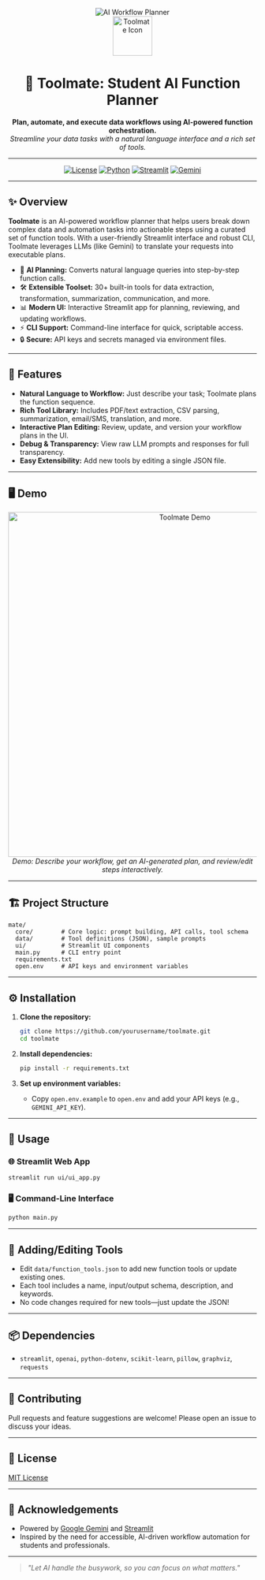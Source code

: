 <p align="center">
  <img src="https://img.shields.io/badge/AI-Workflow%20Planner-blueviolet?style=for-the-badge&logo=python" alt="AI Workflow Planner"/>
  <br/>
  <img src="https://img.icons8.com/fluency/96/robot-2.png" width="80" alt="Toolmate Icon"/>
  <h1 align="center">🤖 Toolmate: Student AI Function Planner</h1>
  <p align="center">
    <b>Plan, automate, and execute data workflows using AI-powered function orchestration.</b><br/>
    <i>Streamline your data tasks with a natural language interface and a rich set of tools.</i>
  </p>
</p>

---

<p align="center">
  <a href="#"><img src="https://img.shields.io/badge/License-MIT-green.svg?style=flat-square" alt="License"></a>
  <a href="#"><img src="https://img.shields.io/badge/Python-3.8%2B-blue.svg?style=flat-square&logo=python" alt="Python"></a>
  <a href="#"><img src="https://img.shields.io/badge/Streamlit-UI-orange.svg?style=flat-square&logo=streamlit" alt="Streamlit"></a>
  <a href="#"><img src="https://img.shields.io/badge/Powered%20by-Gemini-2.0-blueviolet?style=flat-square" alt="Gemini"></a>
</p>

---

## ✨ Overview

**Toolmate** is an AI-powered workflow planner that helps users break down complex data and automation tasks into actionable steps using a curated set of function tools. With a user-friendly Streamlit interface and robust CLI, Toolmate leverages LLMs (like Gemini) to translate your requests into executable plans.

- 🧠 **AI Planning:** Converts natural language queries into step-by-step function calls.
- 🛠️ **Extensible Toolset:** 30+ built-in tools for data extraction, transformation, summarization, communication, and more.
- 📊 **Modern UI:** Interactive Streamlit app for planning, reviewing, and updating workflows.
- ⚡ **CLI Support:** Command-line interface for quick, scriptable access.
- 🔒 **Secure:** API keys and secrets managed via environment files.

---

## 🚀 Features

- **Natural Language to Workflow:** Just describe your task; Toolmate plans the function sequence.
- **Rich Tool Library:** Includes PDF/text extraction, CSV parsing, summarization, email/SMS, translation, and more.
- **Interactive Plan Editing:** Review, update, and version your workflow plans in the UI.
- **Debug & Transparency:** View raw LLM prompts and responses for full transparency.
- **Easy Extensibility:** Add new tools by editing a single JSON file.

---

## 🖥️ Demo

<p align="center">
  <img src="https://user-images.githubusercontent.com/placeholder/demo.gif" alt="Toolmate Demo" width="700"/>
  <br/>
  <i>Demo: Describe your workflow, get an AI-generated plan, and review/edit steps interactively.</i>
</p>

---

## 🏗️ Project Structure

```
mate/
  core/        # Core logic: prompt building, API calls, tool schema
  data/        # Tool definitions (JSON), sample prompts
  ui/          # Streamlit UI components
  main.py      # CLI entry point
  requirements.txt
  open.env     # API keys and environment variables
```

---

## ⚙️ Installation

1. **Clone the repository:**
   ```bash
   git clone https://github.com/yourusername/toolmate.git
   cd toolmate
   ```

2. **Install dependencies:**
   ```bash
   pip install -r requirements.txt
   ```

3. **Set up environment variables:**
   - Copy `open.env.example` to `open.env` and add your API keys (e.g., `GEMINI_API_KEY`).

---

## 🏃 Usage

### 🌐 Streamlit Web App

```bash
streamlit run ui/ui_app.py
```

### 🖥️ Command-Line Interface

```bash
python main.py
```

---

## 🧩 Adding/Editing Tools

- Edit `data/function_tools.json` to add new function tools or update existing ones.
- Each tool includes a name, input/output schema, description, and keywords.
- No code changes required for new tools—just update the JSON!

---

## 📦 Dependencies

- `streamlit`, `openai`, `python-dotenv`, `scikit-learn`, `pillow`, `graphviz`, `requests`

---

## 🤝 Contributing

Pull requests and feature suggestions are welcome! Please open an issue to discuss your ideas.

---

## 📄 License

[MIT License](LICENSE)

---

## 🙏 Acknowledgements

- Powered by [Google Gemini](https://ai.google/discover/gemini/) and [Streamlit](https://streamlit.io/)
- Inspired by the need for accessible, AI-driven workflow automation for students and professionals.

---

> _"Let AI handle the busywork, so you can focus on what matters."_ 

